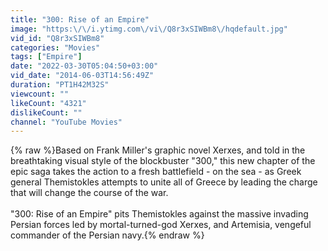 ```yaml
---
title: "300: Rise of an Empire"
image: "https:\/\/i.ytimg.com\/vi\/Q8r3xSIWBm8\/hqdefault.jpg"
vid_id: "Q8r3xSIWBm8"
categories: "Movies"
tags: ["Empire"]
date: "2022-03-30T05:04:50+03:00"
vid_date: "2014-06-03T14:56:49Z"
duration: "PT1H42M32S"
viewcount: ""
likeCount: "4321"
dislikeCount: ""
channel: "YouTube Movies"
---
```

{% raw %}Based on Frank Miller's graphic novel Xerxes, and told in the breathtaking visual style of the blockbuster &quot;300,&quot; this new chapter of the epic saga takes the action to a fresh battlefield - on the sea - as Greek general Themistokles attempts to unite all of Greece by leading the charge that will change the course of the war.<br /><br />&quot;300: Rise of an Empire&quot; pits Themistokles against the massive invading Persian forces led by mortal-turned-god Xerxes, and Artemisia, vengeful commander of the Persian navy.{% endraw %}
